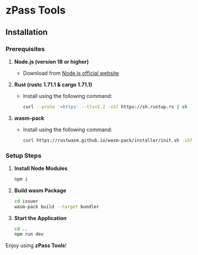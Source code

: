 # zPass Tools

## Installation

### Prerequisites

1. **Node.js (version 18 or higher)**

   - Download from [Node.js official website](https://nodejs.org/en/download/)

2. **Rust (rustc 1.71.1 & cargo 1.71.1)**
   - Install using the following command:
     ```bash
     curl --proto '=https' --tlsv1.2 -sSf https://sh.rustup.rs | sh
     ```

3. **wasm-pack**
   - Install using the following command:
     ```bash
     curl https://rustwasm.github.io/wasm-pack/installer/init.sh -sSf | sh
     ```

### Setup Steps

1. **Install Node Modules**
   ```bash
   npm i
   ```

2. **Build wasm Package**
   ```bash
   cd issuer
   wasm-pack build --target bundler
   ```

3. **Start the Application**
   ```bash
   cd ..
   npm run dev
   ```

Enjoy using **zPass Tools**!